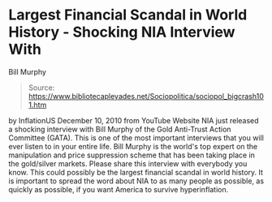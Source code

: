# Largest Financial Scandal in World History - Shocking NIA Interview With 
Bill Murphy

> Source: https://www.bibliotecapleyades.net/Sociopolitica/sociopol_bigcrash101.htm

by
InflationUS
December 10, 2010
from YouTube Website
NIA just released a shocking interview with Bill
Murphy of the Gold Anti-Trust Action Committee (GATA).
This is one of the most important interviews that you will ever listen to in
your entire life.
Bill Murphy is the world's top expert on the manipulation and price
suppression scheme that has been taking place in the gold/silver markets.
Please share this interview with everybody you know. This could possibly be
the largest financial scandal in world history.
It is important to spread the word about NIA to as many people as possible,
as quickly as possible, if you want America to survive hyperinflation.
